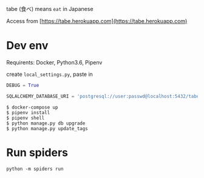 tabe (食べ) means `eat` in Japanese

Access from [https://tabe.herokuapp.com](https://tabe.herokuapp.com)

# Dev env

Requirents: Docker, Python3.6, Pipenv

create `local_settings.py`, paste in

```python
DEBUG = True

SQLALCHEMY_DATABASE_URI = 'postgresql://user:passwd@localhost:5432/tabe'
```


```shell
$ docker-compose up
$ pipenv install
$ pipenv shell
$ python manage.py db upgrade
$ python manage.py update_tags
```

# Run spiders

```shell
python -m spiders run
```
